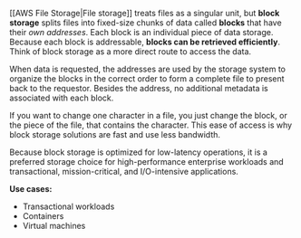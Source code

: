 [[AWS File Storage|File storage]] treats files as a singular unit, but **block storage** splits files into fixed-size chunks of data called **blocks** that have their *own addresses*. Each block is an individual piece of data storage. Because each block is addressable, **blocks can be retrieved efficiently**. Think of block storage as a more direct route to access the data.  
  
When data is requested, the addresses are used by the storage system to organize the blocks in the correct order to form a complete file to present back to the requestor. Besides the address, no additional metadata is associated with each block.

If you want to change one character in a file, you just change the block, or the piece of the file, that contains the character. This ease of access is why block storage solutions are fast and use less bandwidth.

Because block storage is optimized for low-latency operations, it is a preferred storage choice for high-performance enterprise workloads and transactional, mission-critical, and I/O-intensive applications.

**Use cases:**

- Transactional workloads
- Containers
- Virtual machines

